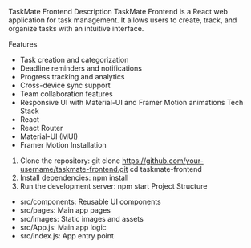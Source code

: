 TaskMate Frontend
Description
TaskMate Frontend is a React web application for task management. It allows users to create, track, and organize tasks with an intuitive interface.

Features
- Task creation and categorization
- Deadline reminders and notifications
- Progress tracking and analytics
- Cross-device sync support
- Team collaboration features
- Responsive UI with Material-UI and Framer Motion animations
Tech Stack
- React
- React Router
- Material-UI (MUI)
- Framer Motion
Installation
1. Clone the repository:
git clone https://github.com/your-username/taskmate-frontend.git
cd taskmate-frontend
2. Install dependencies:
npm install
3. Run the development server:
npm start
Project Structure
- src/components: Reusable UI components
- src/pages: Main app pages
- src/images: Static images and assets
- src/App.js: Main app logic
- src/index.js: App entry point
